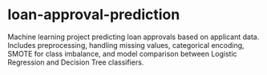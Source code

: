 # loan-approval-prediction
Machine learning project predicting loan approvals based on applicant data. Includes preprocessing, handling missing values, categorical encoding, SMOTE for class imbalance, and model comparison between Logistic Regression and Decision Tree classifiers.
